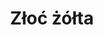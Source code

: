 ---
title: 'Złoć żółta'
latina: '(Gagea lutea)'
pubDate: 'Jul 01 2022'
mainImage: 'zloc_zolta.jpeg'
level1: 'rośliny naczyniowe'
level2: 'liliowce'
level3: 'lilowate'
level4: 'złoć'  
flowertime: 'marzec - maj'
where: 'Występuje niemal w całej Europie (bez jej południowych i zachodnich krańców), w zachodniej Azji (po zachodnią Syberię i Himalaje) oraz na Dalekim Wschodzie (na Półwyspie Koreańskim, w Japonii i na Sachalinie). W Polsce jest rozpowszechniona na niżu oraz na Pogórzu i w niższych partiach gór, ale lokalnie bywa rzadka, np. na północnym wschodzie, w świętokrzyskim i zachodniej części lubuskiego.'
---
